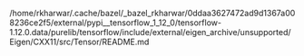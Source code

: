 /home/rkharwar/.cache/bazel/_bazel_rkharwar/0ddaa3627472ad9d1367a008236ce2f5/external/pypi__tensorflow_1_12_0/tensorflow-1.12.0.data/purelib/tensorflow/include/external/eigen_archive/unsupported/Eigen/CXX11/src/Tensor/README.md
